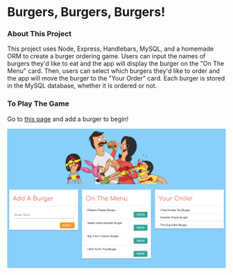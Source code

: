 # Burgers, Burgers, Burgers!

### About This Project
This project uses Node, Express, Handlebars, MySQL, and a homemade ORM to create a burger ordering game. Users can input the names of burgers they'd like to eat and the app will display the burger on the "On The Menu" card. Then, users can select which burgers they'd like to order and the app will move the burger to the "Your Order" card. Each burger is stored in the MySQL database, whether it is ordered or not.

### To Play The Game
Go to [this page]() and add a burger to begin!

<img src="public/assets/images/app.png">